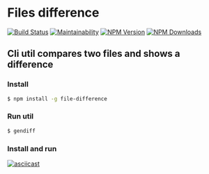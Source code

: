 # Files difference

[![Build Status](https://travis-ci.com/ifisunov/Project_2.svg?branch=master)](https://travis-ci.com/ifisunov/Project_2)
[![Maintainability](https://api.codeclimate.com/v1/badges/4455d3b3bd9bf45e30eb/maintainability)](https://codeclimate.com/github/ivfisunov/Project_2/maintainability)
[![NPM Version](https://img.shields.io/npm/v/file-difference.svg?style=flat)](https://www.npmjs.org/package/file-difference)
[![NPM Downloads](https://img.shields.io/npm/dt/file-difference.svg?style=flat)](https://npmcharts.com/compare/file-difference?minimal=true)



## Cli util compares two files and shows a difference

### Install

```sh
$ npm install -g file-difference
```

### Run util
```sh
$ gendiff
```

### Install and run
[![asciicast](https://asciinema.org/a/cJKN6tX1tqXQEMdKTVBknynrH.svg)](https://asciinema.org/a/cJKN6tX1tqXQEMdKTVBknynrH)



